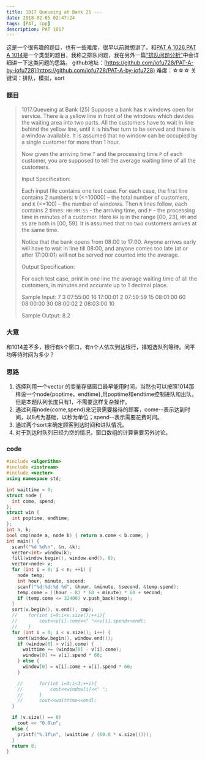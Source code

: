 ```yaml
---
title: 1017 Queueing at Bank 25 ☆☆☆
date: 2018-02-05 02:47:24
tags: [PAT, cpp]
description: PAT 1017
---
```


这是一个很有趣的题目，也有一些难度，很早以前就想讲了。和[PAT A 1026](/pat/1026.html),[PAT A 1014](/pat/1014.html)是一个类型的题目，我称之排队问题，我在另外一篇[“排队问题分析”](/pat/sort.html)中会详细讲一下这类问题的思路。
github地址：[https://github.com/iofu728/PAT-A-by-iofu728](https://github.com/iofu728/PAT-A-by-iofu728)
难度：☆☆☆
关键词：排队，模拟，sort
### 题目

> 1017.Queueing at Bank (25)
> Suppose a bank has `K` windows open for service. There is a yellow line in front of the windows which devides the waiting area into two parts. All the customers have to wait in line behind the yellow line, until it is his/her turn to be served and there is a window available. It is assumed that no window can be occupied by a single customer for more than 1 hour.
>
> Now given the arriving time `T` and the processing time `P` of each customer, you are supposed to tell the average waiting time of all the customers.
>
> Input Specification:
>
> Each input file contains one test case. For each case, the first line contains 2 numbers: `N` (<=10000) – the total number of customers, and `K` (<=100) – the number of windows. Then `N` lines follow, each contains 2 times: `HH:MM:SS` – the arriving time, and `P` – the processing time in minutes of a customer. Here `HH` is in the range [00, 23], `MM` and `SS` are both in [00, 59]. It is assumed that no two customers arrives at the same time.
>
> Notice that the bank opens from 08:00 to 17:00. Anyone arrives early will have to wait in line till 08:00, and anyone comes too late (at or after 17:00:01) will not be served nor counted into the average.
>
> Output Specification:
>
> For each test case, print in one line the average waiting time of all the customers, in minutes and accurate up to 1 decimal place.
>
> Sample Input:
> 7 3
> 07:55:00 16
> 17:00:01 2
> 07:59:59 15
> 08:01:00 60
> 08:00:00 30
> 08:00:02 2
> 08:03:00 10
>
>Sample Output:
>8.2

### 大意
和1014差不多，银行有k个窗口，有n个人依次到达银行，择短选队列等待。问平均等待时间为多少？
### 思路
1. 选择利用一个vector 的变量存储窗口最早能用时间，当然也可以按照1014那样设一个node{poptime，endtime},用poptime和endtime控制进队和出队，但是本题队列长度只有1，不需要这样复杂操作。
2. 通过利用node{come,spend}来记录需要接待的顾客，come--表示达到时间，以8点为基础，以秒为单位；spend--表示需要花费时间。
3. 通过两个sort来确定顾客到达时间和进队情况。
4. 对于到达时队列已经为空的情况，窗口数组的计算需要另外讨论。

### code
```cpp
#include <algorithm>
#include <iostream>
#include <vector>
using namespace std;

int waittime = 0;
struct node {
  int come, spend;
};
struct win {
  int poptime, endtime;
};
int n, k;
bool cmp(node a, node b) { return a.come < b.come; }
int main() {
  scanf("%d %d\n", &n, &k);
  vector<int> window(k);
  fill(window.begin(), window.end(), 0);
  vector<node> v;
  for (int i = 0; i < n; ++i) {
    node temp;
    int hour, minute, second;
    scanf("%d:%d:%d %d", &hour, &minute, &second, &temp.spend);
    temp.come = ((hour - 8) * 60 + minute) * 60 + second;
    if (temp.come <= 32400) v.push_back(temp);
  }
  sort(v.begin(), v.end(), cmp);
  //    for(int i=0;i<v.size();++i){
  //        cout<<v[i].come<<" "<<v[i].spend<<endl;
  //    }
  for (int i = 0; i < v.size(); i++) {
    sort(window.begin(), window.end());
    if (window[0] > v[i].come) {
      waittime += (window[0] - v[i].come);
      window[0] += v[i].spend * 60;
    } else {
      window[0] = v[i].come + v[i].spend * 60;
    }

    //      for(int i=0;i<3;++i){
    //          cout<<window[i]<<" ";
    //      }
    //      cout<<waittime<<endl;
  }

  if (v.size() == 0)
    cout << "0.0\n";
  else {
    printf("%.1f\n", (waittime / (60.0 * v.size())));
  }
  return 0;
}

```


